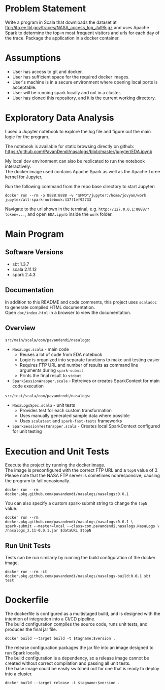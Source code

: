 # Problem Statement
Write a program in Scala that downloads the dataset at ftp://ita.ee.lbl.gov/traces/NASA_access_log_Jul95.gz and uses Apache Spark to determine the top-n most frequent visitors and urls for each day of the trace.  Package the application in a docker container.

# Assumptions
* User has access to git and docker.
* User has sufficient space for the required docker images.
* User's machine is in a secure environment where opening local ports is acceptable.
* User will be running spark locally and not in a cluster.
* User has cloned this repository, and it is the current working directory.

# Exploratory Data Analysis
I used a Jupyter notebook to explore the log file and figure out the main logic for the program.  

The notebook is available for static browsing directly on github:  
https://github.com/PavanDendi/nasalogs/blob/master/jupyter/EDA.ipynb

My local dev environment can also be replicated to run the notebook interactively.  
The docker image used contains Apache Spark as well as the Apache Toree kernel for Jupyter.

Run the following command from the repo base directory to start Jupyter:
```
docker run --rm -p 8888:8888 -v "$PWD"/jupyter:/home/jovyan/work jupyter/all-spark-notebook:437f1ef92733
```
Navigate to the url shown in the terminal, e.g. `http://127.0.0.1:8888/?token=...`, and open `EDA.ipynb` inside the `work` folder.

# Main Program

## Software Versions
* sbt 1.3.7
* scala 2.11.12
* spark 2.4.3

## Documentation
In addition to this README and code comments, this project uses `scaladoc` to generate compiled HTML documentation.  
Open `doc/index.html` in a browser to view the documentation.

## Overview
`src/main/scala/com/pavandendi/nasalogs`:
* `NasaLogs.scala` - main code
  * Reuses a lot of code from EDA notebook
  * Logic is organized into separate functions to make unit testing easier
  * Requires FTP URL and number of results as command line arguments during `spark-submit`
  * Prints the final result to `stdout`
* `SparkSessionWrapper.scala` - Retreives or creates SparkContext for main code execution

`src/test/scala/com/pavandendi/nasalogs`:
* `NasaLogsSpec.scala` - unit tests
  * Provides test for each custom transformation
  * Uses manually generated sample data where possible
  * Uses `scalatest` and `spark-fast-tests` frameworks
* `SparkSessionTestWrapper.scala` - Creates local SparkContext configured for unit testing

# Execution and Unit Tests
Execute the project by running the docker image.  
The image is preconfigured with the correct FTP URL and a `topN` value of 3.  
Please note that the NASA FTP server is sometimes nonresponsive, causing the program to fail occasionally.
```
docker run --rm docker.pkg.github.com/pavandendi/nasalogs/nasalogs:0.0.1
```
You can also specify a custom spark-submit string to change the `topN` value.
```
docker run --rm docker.pkg.github.com/pavandendi/nasalogs/nasalogs:0.0.1 \
spark-submit --master=local --class=com.pavandendi.nasalogs.NasaLogs \
/nasalogs_2.11-0.0.1.jar $dataURL $topN
```

## Run Unit Tests
Tests can be run similarly by running the build configuration of the docker image.
```
docker run --rm -it docker.pkg.github.com/pavandendi/nasalogs/nasalogs-build:0.0.1 sbt test
```

# Dockerfile
The dockerfile is configured as a multistaged build, and is designed with the intention of integration into a CI/CD pipeline.  
The build configuration compiles the source code, runs unit tests, and produces the final jar file.
```
docker build --target build -t $tagname:$version .
```

The release configuration packages the jar file into an image designed to run Spark locally.  
The build configuration is a dependency, so a release image cannot be created without correct compilation and passing all unit tests.  
The base image could be easily switched out for one that is ready to deploy into a cluster.
```
docker build --target release -t $tagname:$version .
```
